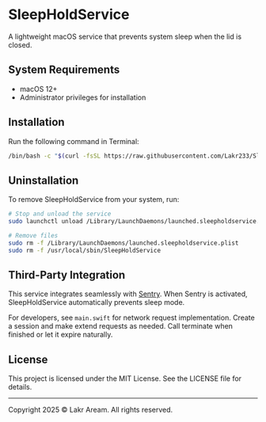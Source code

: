 # SleepHoldService

A lightweight macOS service that prevents system sleep when the lid is closed.

## System Requirements

- macOS 12+
- Administrator privileges for installation

## Installation

Run the following command in Terminal:

```bash
/bin/bash -c "$(curl -fsSL https://raw.githubusercontent.com/Lakr233/SleepHoldService/HEAD/net_install.sh)"
```

## Uninstallation

To remove SleepHoldService from your system, run:

```bash
# Stop and unload the service
sudo launchctl unload /Library/LaunchDaemons/launched.sleepholdservice.plist

# Remove files
sudo rm -f /Library/LaunchDaemons/launched.sleepholdservice.plist
sudo rm -f /usr/local/sbin/SleepHoldService
```

## Third-Party Integration

This service integrates seamlessly with [Sentry](https://github.com/Lakr233/Sentry). When Sentry is activated, SleepHoldService automatically prevents sleep mode.

For developers, see `main.swift` for network request implementation. Create a session and make extend requests as needed. Call terminate when finished or let it expire naturally.

## License

This project is licensed under the MIT License. See the LICENSE file for details.

---

Copyright 2025 © Lakr Aream. All rights reserved.
